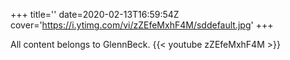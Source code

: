 +++
title=''
date=2020-02-13T16:59:54Z
cover='https://i.ytimg.com/vi/zZEfeMxhF4M/sddefault.jpg'
+++

All content belongs to GlennBeck.
{{< youtube zZEfeMxhF4M >}}
